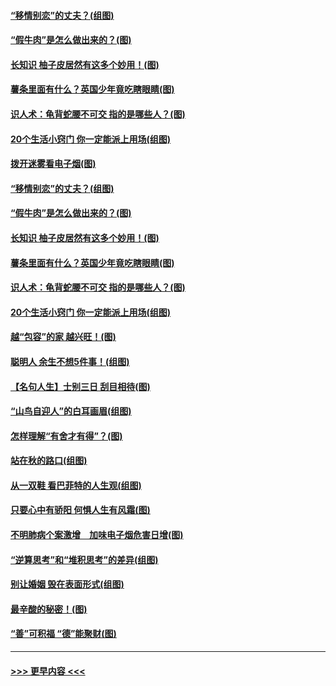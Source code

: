 #### [“移情别恋”的丈夫？(组图)](../pages/p8/907644.md?t=09180444) 
#### [“假牛肉”是怎么做出来的？(图)](../pages/p8/907668.md?t=09180444) 
#### [长知识 柚子皮居然有这多个妙用！(图)](../pages/p8/907425.md?t=09180444) 
#### [薯条里面有什么？英国少年竟吃瞎眼睛(图)](../pages/p8/907381.md?t=09180444) 
#### [识人术：龟背蛇腰不可交 指的是哪些人？(图)](../pages/p8/907503.md?t=09180444) 
#### [20个生活小窍门 你一定能派上用场(组图)](../pages/p8/907510.md?t=09180444) 
#### [拨开迷雾看电子烟(图)](../pages/p8/907427.md?t=09180444) 
#### [“移情别恋”的丈夫？(组图)](../pages/p8/907644.md?t=09180444) 
#### [“假牛肉”是怎么做出来的？(图)](../pages/p8/907668.md?t=09180444) 
#### [长知识 柚子皮居然有这多个妙用！(图)](../pages/p8/907425.md?t=09180444) 
#### [薯条里面有什么？英国少年竟吃瞎眼睛(图)](../pages/p8/907381.md?t=09180444) 
#### [识人术：龟背蛇腰不可交 指的是哪些人？(图)](../pages/p8/907503.md?t=09180444) 
#### [20个生活小窍门 你一定能派上用场(组图)](../pages/p8/907510.md?t=09180444) 
#### [越“包容”的家 越兴旺！(图)](../pages/p8/907328.md?t=09180444) 
#### [聪明人 余生不想5件事！(组图)](../pages/p8/907364.md?t=09180444) 
#### [【名句人生】士别三日 刮目相待(图)](../pages/p8/906988.md?t=09180444) 
#### [“山鸟自迎人”的白耳画眉(组图)](../pages/p8/907332.md?t=09180444) 
#### [怎样理解“有舍才有得”？(图)](../pages/p8/906872.md?t=09180444) 
#### [站在秋的路口(组图)](../pages/p8/906914.md?t=09180444) 
#### [从一双鞋 看巴菲特的人生观(组图)](../pages/p8/907311.md?t=09180444) 
#### [只要心中有骄阳 何惧人生有风霜(图)](../pages/p8/907320.md?t=09180444) 
#### [不明肺病个案激增　加味电子烟危害日增(图)](../pages/p8/907307.md?t=09180444) 
#### [“逆算思考”和“堆积思考”的差异(组图)](../pages/p8/907229.md?t=09180444) 
#### [别让婚姻 毁在表面形式(组图)](../pages/p8/907118.md?t=09180444) 
#### [最辛酸的秘密！(图)](../pages/p8/906327.md?t=09180444) 
#### [“善”可积福 “德”能聚财(图)](../pages/p8/906906.md?t=09180444) 

----
#### [ >>> 更早内容 <<< ](../indexes/p8-earlier.md)
